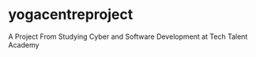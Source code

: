 # yogacentreproject
A Project From  Studying  Cyber and Software Development at Tech Talent Academy
